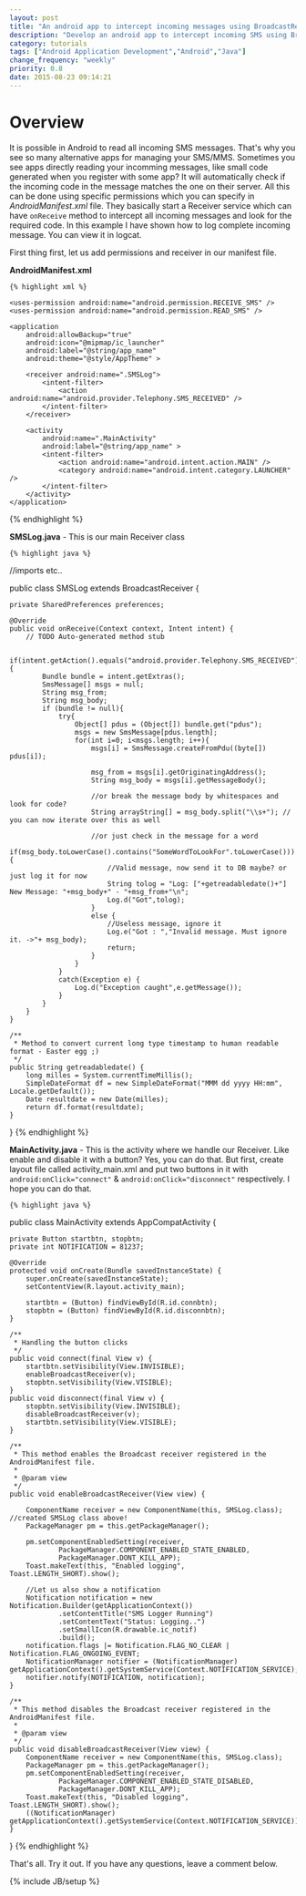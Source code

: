 ```yaml
---
layout: post
title: "An android app to intercept incoming messages using BroadcastReceiver"
description: "Develop an android app to intercept incoming SMS using BroadcastReceiver"
category: tutorials
tags: ["Android Application Development","Android","Java"]
change_frequency: "weekly"
priority: 0.8
date: 2015-08-23 09:14:21
---
```


# Overview

It is possible in Android to read all incoming SMS messages. That's why you see so many alternative apps for managing your SMS/MMS. Sometimes you see apps directly reading your incomming messages, like small code generated when you register with some app? It will automatically check if the incoming code in the message matches the one on their server. All this can be done using specific permissions which you can specify in *AndroidManifest.xml* file. They basically start a Receiver service which can have `onReceive` method to intercept all incoming messages and look for the required code. In this example I have shown how to log complete incoming message. You can view it in logcat.

First thing first, let us add permissions and receiver in our manifest file.

**AndroidManifest.xml**

	{% highlight xml %}
<?xml version="1.0" encoding="utf-8"?>
<manifest xmlns:android="http://schemas.android.com/apk/res/android"
    package="le.random.package.sms2db" >

    <uses-permission android:name="android.permission.RECEIVE_SMS" />
    <uses-permission android:name="android.permission.READ_SMS" />

    <application
        android:allowBackup="true"
        android:icon="@mipmap/ic_launcher"
        android:label="@string/app_name"
        android:theme="@style/AppTheme" >

        <receiver android:name=".SMSLog">
            <intent-filter>
                <action android:name="android.provider.Telephony.SMS_RECEIVED" />
            </intent-filter>
        </receiver>

        <activity
            android:name=".MainActivity"
            android:label="@string/app_name" >
            <intent-filter>
                <action android:name="android.intent.action.MAIN" />
                <category android:name="android.intent.category.LAUNCHER" />
            </intent-filter>
        </activity>
    </application>

</manifest>
	{% endhighlight %}

**SMSLog.java** - This is our main Receiver class

	{% highlight java %}

//imports etc..

public class SMSLog extends BroadcastReceiver {

    private SharedPreferences preferences;

    @Override
    public void onReceive(Context context, Intent intent) {
        // TODO Auto-generated method stub

        if(intent.getAction().equals("android.provider.Telephony.SMS_RECEIVED")){
            Bundle bundle = intent.getExtras();
            SmsMessage[] msgs = null;
            String msg_from;
            String msg_body;
            if (bundle != null){
                try{
                    Object[] pdus = (Object[]) bundle.get("pdus");
                    msgs = new SmsMessage[pdus.length];
                    for(int i=0; i<msgs.length; i++){
						msgs[i] = SmsMessage.createFromPdu((byte[]) pdus[i]);

                        msg_from = msgs[i].getOriginatingAddress();
                        String msg_body = msgs[i].getMessageBody();

                        //or break the message body by whitespaces and look for code?
                        String arrayString[] = msg_body.split("\\s+"); // you can now iterate over this as well

                        //or just check in the message for a word
                        if(msg_body.toLowerCase().contains("SomeWordToLookFor".toLowerCase())) {
                            //Valid message, now send it to DB maybe? or just log it for now
                            String tolog = "Log: ["+getreadabledate()+"] New Message: "+msg_body+" - "+msg_from+"\n";
                            Log.d("Got",tolog);
                        }
                        else {
                            //Useless message, ignore it
                            Log.e("Got : ","Invalid message. Must ignore it. ->"+ msg_body);
                            return;
                        }
                    }
                }
                catch(Exception e) {
                    Log.d("Exception caught",e.getMessage());
                }
            }
        }
    }

    /**
     * Method to convert current long type timestamp to human readable format - Easter egg ;)
     */
	public String getreadabledate() {
        long milles = System.currentTimeMillis();
        SimpleDateFormat df = new SimpleDateFormat("MMM dd yyyy HH:mm", Locale.getDefault());
        Date resultdate = new Date(milles);
        return df.format(resultdate);
    }
}
	{% endhighlight %}

**MainActivity.java** - This is the activity where we handle our Receiver. Like enable and disable it with a button? Yes, you can do that. But first, create layout file called activity_main.xml and put two buttons in it with `android:onClick="connect"` & `android:onClick="disconnect"` respectively. I hope you can do that.

	{% highlight java %}
public class MainActivity extends AppCompatActivity {

    private Button startbtn, stopbtn;
    private int NOTIFICATION = 81237;

    @Override
    protected void onCreate(Bundle savedInstanceState) {
        super.onCreate(savedInstanceState);
        setContentView(R.layout.activity_main);

        startbtn = (Button) findViewById(R.id.connbtn);
        stopbtn = (Button) findViewById(R.id.disconnbtn);
	}

	/**
	 * Handling the button clicks
	 */
	public void connect(final View v) {
        startbtn.setVisibility(View.INVISIBLE);
        enableBroadcastReceiver(v);
        stopbtn.setVisibility(View.VISIBLE);
    }
    public void disconnect(final View v) {
        stopbtn.setVisibility(View.INVISIBLE);
        disableBroadcastReceiver(v);
        startbtn.setVisibility(View.VISIBLE);
    }

    /**
     * This method enables the Broadcast receiver registered in the AndroidManifest file.
     *
     * @param view
     */
    public void enableBroadcastReceiver(View view) {

        ComponentName receiver = new ComponentName(this, SMSLog.class); //created SMSLog class above!
        PackageManager pm = this.getPackageManager();

        pm.setComponentEnabledSetting(receiver,
                PackageManager.COMPONENT_ENABLED_STATE_ENABLED,
                PackageManager.DONT_KILL_APP);
        Toast.makeText(this, "Enabled logging", Toast.LENGTH_SHORT).show();

        //Let us also show a notification
        Notification notification = new Notification.Builder(getApplicationContext())
                .setContentTitle("SMS Logger Running")
                .setContentText("Status: Logging..")
                .setSmallIcon(R.drawable.ic_notif)
                .build();
        notification.flags |= Notification.FLAG_NO_CLEAR | Notification.FLAG_ONGOING_EVENT;
        NotificationManager notifier = (NotificationManager) getApplicationContext().getSystemService(Context.NOTIFICATION_SERVICE);
        notifier.notify(NOTIFICATION, notification);
    }

    /**
     * This method disables the Broadcast receiver registered in the AndroidManifest file.
     *
     * @param view
     */
    public void disableBroadcastReceiver(View view) {
        ComponentName receiver = new ComponentName(this, SMSLog.class);
        PackageManager pm = this.getPackageManager();
        pm.setComponentEnabledSetting(receiver,
                PackageManager.COMPONENT_ENABLED_STATE_DISABLED,
                PackageManager.DONT_KILL_APP);
        Toast.makeText(this, "Disabled logging", Toast.LENGTH_SHORT).show();
        ((NotificationManager) getApplicationContext().getSystemService(Context.NOTIFICATION_SERVICE)).cancel(NOTIFICATION);
    }
}
	{% endhighlight %}

That's all. Try it out. If you have any questions, leave a comment below.

{% include JB/setup %}
